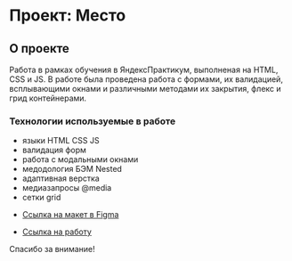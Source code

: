 # Проект: Место  
    
## О проекте  
  
Работа в рамках обучения в ЯндексПрактикум, выполненая на HTML, CSS и JS. В работе была проведена работа с формами, их валидацией, всплывающими окнами и различными методами их закрытия, флекс и грид контейнерами.
  
### Технологии используемые в работе  
- языки HTML CSS JS
- валидация форм
- работа с модальными окнами
- медодология БЭМ Nested
- адаптивная верстка
- медиазапросы @media
- сетки grid

* [Ссылка на макет в Figma](https://www.figma.com/file/2cn9N9jSkmxD84oJik7xL7/JavaScript.-Sprint-4?node-id=0%3A1)

* [Ссылка на работу](https://yexela13.github.io/mesto/)


Спасибо за внимание!
